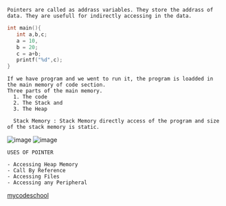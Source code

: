 ```
Pointers are called as addrass variables. They store the addrass of data. They are usefull for indirectly accessing in the data.
```
```c++
int main(){
   int a,b,c;
   a = 10,
   b = 20;
   c = a+b;
   printf("%d",c);
}
```
```
If we have program and we went to run it, the program is loadded in the main memory of code section.
Three parts of the main memory.
  1. The code
  2. The Stack and 
  3. The Heap
  
  Stack Memory : Stack Memory directly access of the program and size of the stack memory is static.
```
![image](https://user-images.githubusercontent.com/59710234/174050681-b108c616-c33b-40f9-b765-9a45006fa516.png)
![image](https://user-images.githubusercontent.com/59710234/174203517-6680b0d5-198f-4d74-b5c4-585ddc329de2.png)

```
USES OF POINTER

- Accessing Heap Memory
- Call By Reference
- Accessing Files
- Accessing any Peripheral
```
[mycodeschool](https://www.youtube.com/playlist?list=PL2_aWCzGMAwLZp6LMUKI3cc7pgGsasm2_)

